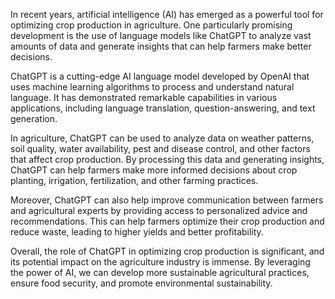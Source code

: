 
In recent years, artificial intelligence (AI) has emerged as a powerful tool for optimizing crop production in agriculture. One particularly promising development is the use of language models like ChatGPT to analyze vast amounts of data and generate insights that can help farmers make better decisions.

ChatGPT is a cutting-edge AI language model developed by OpenAI that uses machine learning algorithms to process and understand natural language. It has demonstrated remarkable capabilities in various applications, including language translation, question-answering, and text generation.

In agriculture, ChatGPT can be used to analyze data on weather patterns, soil quality, water availability, pest and disease control, and other factors that affect crop production. By processing this data and generating insights, ChatGPT can help farmers make more informed decisions about crop planting, irrigation, fertilization, and other farming practices.

Moreover, ChatGPT can also help improve communication between farmers and agricultural experts by providing access to personalized advice and recommendations. This can help farmers optimize their crop production and reduce waste, leading to higher yields and better profitability.

Overall, the role of ChatGPT in optimizing crop production is significant, and its potential impact on the agriculture industry is immense. By leveraging the power of AI, we can develop more sustainable agricultural practices, ensure food security, and promote environmental sustainability.
